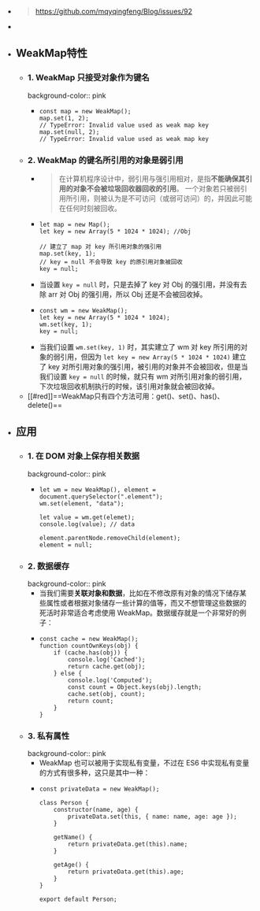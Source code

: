 - > https://github.com/mqyqingfeng/Blog/issues/92
-
- ## WeakMap特性
	- ### 1. WeakMap 只接受**对象**作为键名
	  background-color:: pink
		- ```
		  const map = new WeakMap();
		  map.set(1, 2);
		  // TypeError: Invalid value used as weak map key
		  map.set(null, 2);
		  // TypeError: Invalid value used as weak map key
		  ```
	- ### 2. WeakMap 的键名所引用的对象是弱引用
		- > 在计算机程序设计中，弱引用与强引用相对，是指**不能确保其引用的对象不会被垃圾回收器回收的引用**。 一个对象若只被弱引用所引用，则被认为是不可访问（或弱可访问）的，并因此可能在任何时刻被回收。
		- ```
		  let map = new Map();
		  let key = new Array(5 * 1024 * 1024); //Obj
		  
		  // 建立了 map 对 key 所引用对象的强引用
		  map.set(key, 1);
		  // key = null 不会导致 key 的原引用对象被回收
		  key = null;
		  ```
		- 当设置 `key = null` 时，只是去掉了 key 对 Obj 的强引用，并没有去除 arr 对 Obj 的强引用，所以 Obj 还是不会被回收掉。
		- ```
		  const wm = new WeakMap();
		  let key = new Array(5 * 1024 * 1024);
		  wm.set(key, 1);
		  key = null;
		  ```
		- 当我们设置 `wm.set(key, 1)` 时，其实建立了 wm 对 key 所引用的对象的弱引用，但因为 `let key = new Array(5 * 1024 * 1024)` 建立了 key 对所引用对象的强引用，被引用的对象并不会被回收，但是当我们设置 `key = null` 的时候，就只有 wm 对所引用对象的弱引用，下次垃圾回收机制执行的时候，该引用对象就会被回收掉。
	- [[#red]]==WeakMap只有四个方法可用：get()、set()、has()、delete()==
- ## 应用
	- ### 1. 在 DOM 对象上保存相关数据
	  background-color:: pink
		- ```
		  let wm = new WeakMap(), element = document.querySelector(".element");
		  wm.set(element, "data");
		  
		  let value = wm.get(elemet);
		  console.log(value); // data
		  
		  element.parentNode.removeChild(element);
		  element = null;
		  ```
	- ### 2. 数据缓存
	  background-color:: pink
		- 当我们需要**关联对象和数据**，比如在不修改原有对象的情况下储存某些属性或者根据对象储存一些计算的值等，而又不想管理这些数据的死活时非常适合考虑使用 WeakMap。数据缓存就是一个非常好的例子：
		- ```
		  const cache = new WeakMap();
		  function countOwnKeys(obj) {
		      if (cache.has(obj)) {
		          console.log('Cached');
		          return cache.get(obj);
		      } else {
		          console.log('Computed');
		          const count = Object.keys(obj).length;
		          cache.set(obj, count);
		          return count;
		      }
		  }
		  ```
	- ### 3. 私有属性
	  background-color:: pink
		- WeakMap 也可以被用于实现私有变量，不过在 ES6 中实现私有变量的方式有很多种，这只是其中一种：
		- ```
		  const privateData = new WeakMap();
		  
		  class Person {
		      constructor(name, age) {
		          privateData.set(this, { name: name, age: age });
		      }
		  
		      getName() {
		          return privateData.get(this).name;
		      }
		  
		      getAge() {
		          return privateData.get(this).age;
		      }
		  }
		  
		  export default Person;
		  ```